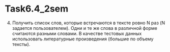 # Task6.4_2sem
4. Получить список слов, которые встречаются в тексте ровно N раз (N задается пользователем). Одни и те же слова в различной форме считаются разными словами. В качестве тестовых данных использовать литературные произведения (большие по объему тексты).
